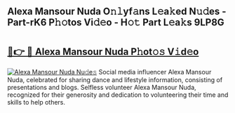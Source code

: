 ## Alexa Mansour Nuda O𝚗𝚕yf𝚊ns L𝚎a𝚔ed N𝚞𝚍es - Part-rK6 P𝚑𝚘tos Vi𝚍𝚎o - H𝚘𝚝 Part L𝚎a𝚔s 9LP8G

# <h2><a href="http://kfaqus.oniu.top/?m=Alexa+Mansour+Nuda">🔗👉 🔴 Alexa Mansour Nuda P𝚑ot𝚘𝚜 V𝚒d𝚎o</a></h2>

[![Alexa Mansour Nuda Nu𝚍e𝚜](https://i.imgur.com/0qMVB7G.gif)](http://kfaqus.oniu.top/?m=Alexa+Mansour+Nuda)
Social media influencer Alexa Mansour Nuda, celebrated for sharing dance and lifestyle information, consisting of presentations and blogs. Selfless volunteer Alexa Mansour Nuda, recognized for their generosity and dedication to volunteering their time and skills to help others.  
